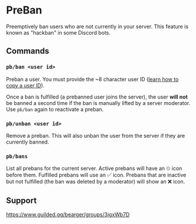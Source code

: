 # PreBan

Preemptively ban users who are not currently in your server. This feature is known as "hackban" in some Discord bots.

## Commands

### `pb/ban <user id>`

Preban a user. You must provide the ~8 character user ID ([learn how to copy a user ID](https://support.guilded.gg/hc/en-us/articles/6183962129303)).

Once a ban is fulfilled (a prebanned user joins the server), the user **will not** be banned a second time if the ban is manually lifted by a server moderator. Use `pb/ban` again to reactivate a preban.

### `pb/unban <user id>`

Remove a preban. This will also unban the user from the server if they are currently banned.

### `pb/bans`

List all prebans for the current server. Active prebans will have an ⏲ icon before them. Fulfilled prebans will use an ✅ icon. Prebans that are inactive but not fulfilled (the ban was deleted by a moderator) will show an ❌ icon.

## Support

https://www.guilded.gg/bearger/groups/3jgxWb7D

